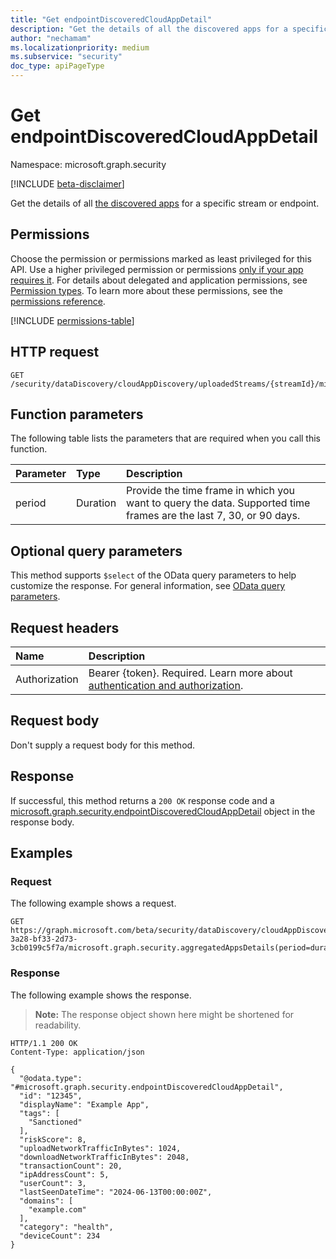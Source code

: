 ```yaml
---
title: "Get endpointDiscoveredCloudAppDetail"
description: "Get the details of all the discovered apps for a specific stream or endpoint."
author: "nechamam"
ms.localizationpriority: medium
ms.subservice: "security"
doc_type: apiPageType
---
```


# Get endpointDiscoveredCloudAppDetail

Namespace: microsoft.graph.security

[!INCLUDE [beta-disclaimer](../../includes/beta-disclaimer.md)]

Get the details of all [the discovered apps](../resources/security-endpointdiscoveredcloudappdetail.md) for a specific stream or endpoint.

## Permissions

Choose the permission or permissions marked as least privileged for this API. Use a higher privileged permission or permissions [only if your app requires it](/graph/permissions-overview#best-practices-for-using-microsoft-graph-permissions). For details about delegated and application permissions, see [Permission types](/graph/permissions-overview#permission-types). To learn more about these permissions, see the [permissions reference](/graph/permissions-reference).

<!-- {
  "blockType": "permissions",
  "name": "security-endpointdiscoveredcloudappdetail-get-permissions"
}
-->
[!INCLUDE [permissions-table](../includes/permissions/security-endpointdiscoveredcloudappdetail-get-permissions.md)]

## HTTP request

<!-- {
  "blockType": "ignored"
}
-->
``` http
GET /security/dataDiscovery/cloudAppDiscovery/uploadedStreams/{streamId}/microsoft.graph.security.aggregatedAppsDetails(period=duration'{duration}')/{appId}
```

## Function parameters

The following table lists the parameters that are required when you call this function.

|Parameter|Type|Description|
|:---|:---|:---|
|period|Duration|Provide the time frame in which you want to query the data. Supported time frames are the last 7, 30, or 90 days.|


## Optional query parameters

This method supports `$select` of the OData query parameters to help customize the response. For general information, see [OData query parameters](/graph/query-parameters).

## Request headers

|Name|Description|
|:---|:---|
|Authorization|Bearer {token}. Required. Learn more about [authentication and authorization](/graph/auth/auth-concepts).|

## Request body

Don't supply a request body for this method.

## Response

If successful, this method returns a `200 OK` response code and a [microsoft.graph.security.endpointDiscoveredCloudAppDetail](../resources/security-endpointdiscoveredcloudappdetail.md) object in the response body.

## Examples

### Request

The following example shows a request.
<!-- {
  "blockType": "request",
  "name": "get_endpointdiscoveredcloudappdetail"
}
-->
``` http
GET https://graph.microsoft.com/beta/security/dataDiscovery/cloudAppDiscovery/uploadedStreams/93b60b3e-3a28-bf33-2d73-3cb0199c5f7a/microsoft.graph.security.aggregatedAppsDetails(period=duration'P90D')/12345
```


### Response

The following example shows the response.
>**Note:** The response object shown here might be shortened for readability.
<!-- {
  "blockType": "response",
  "truncated": true,
  "@odata.type": "microsoft.graph.security.endpointDiscoveredCloudAppDetail"
}
-->
``` http
HTTP/1.1 200 OK
Content-Type: application/json

{
  "@odata.type": "#microsoft.graph.security.endpointDiscoveredCloudAppDetail",
  "id": "12345",
  "displayName": "Example App",
  "tags": [
    "Sanctioned"
  ],
  "riskScore": 8,
  "uploadNetworkTrafficInBytes": 1024,
  "downloadNetworkTrafficInBytes": 2048,
  "transactionCount": 20,
  "ipAddressCount": 5,
  "userCount": 3,
  "lastSeenDateTime": "2024-06-13T00:00:00Z",
  "domains": [
    "example.com"
  ],
  "category": "health",
  "deviceCount": 234
}
```
